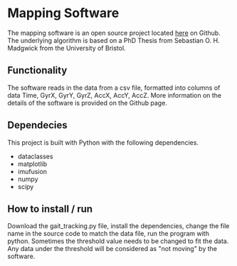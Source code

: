 # Mapping Software
The mapping software is an open source project located [here](https://github.com/xioTechnologies/Gait-Tracking) on Github. The underlying algorithm is based on a PhD Thesis from Sebastian O. H. Madgwick from the University of Bristol.

## Functionality
The software reads in the data from a csv file, formatted into columns of data Time, GyrX, GyrY, GyrZ, AccX, AccY, AccZ. More information on the details of the software is provided on the Github page.

## Dependecies
This project is built with Python with the following dependencies.
* dataclasses
* matplotlib
* imufusion
* numpy
* scipy

## How to install / run
Download the gait_tracking.py file, install the dependencies, change the file name in the source code to match the data file, run the program with python. Sometimes the threshold value needs to be changed to fit the data. Any data under the threshold will be considered as "not moving" by the software.